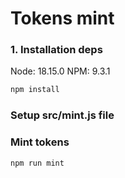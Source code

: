 # Tokens mint

### 1. Installation deps
Node: 18.15.0
NPM: 9.3.1
```bash
npm install
```

### Setup src/mint.js file

### Mint tokens
```bash
npm run mint
```
